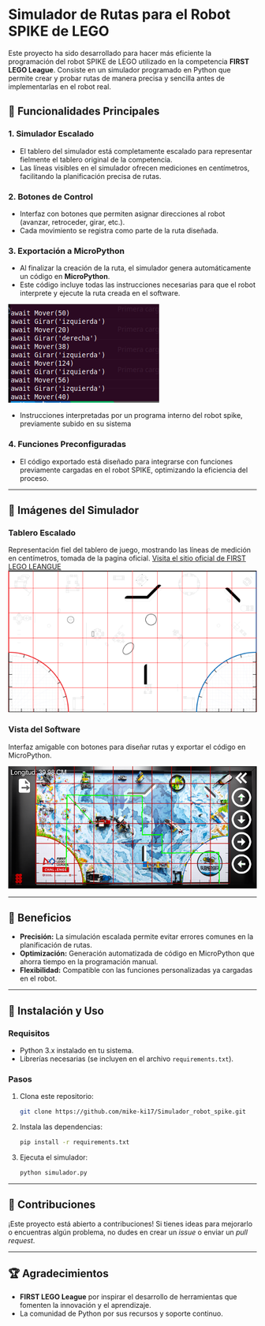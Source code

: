 # Simulador de Rutas para el Robot SPIKE de LEGO

Este proyecto ha sido desarrollado para hacer más eficiente la programación del robot SPIKE de LEGO utilizado en la competencia **FIRST LEGO League**. Consiste en un simulador programado en Python que permite crear y probar rutas de manera precisa y sencilla antes de implementarlas en el robot real.

## 🚀 Funcionalidades Principales

### 1. **Simulador Escalado**
- El tablero del simulador está completamente escalado para representar fielmente el tablero original de la competencia.
- Las líneas visibles en el simulador ofrecen mediciones en centímetros, facilitando la planificación precisa de rutas.

### 2. **Botones de Control**
- Interfaz con botones que permiten asignar direcciones al robot (avanzar, retroceder, girar, etc.).
- Cada movimiento se registra como parte de la ruta diseñada.

### 3. **Exportación a MicroPython**
- Al finalizar la creación de la ruta, el simulador genera automáticamente un código en **MicroPython**.
- Este código incluye todas las instrucciones necesarias para que el robot interprete y ejecute la ruta creada en el software.

![Imagen de salida de instrucciones](./src/readme_images/Captura%20desde%202025-01-27%2011-16-02.png)
- Instrucciones interpretadas por un programa interno del robot spike, previamente subido en su sistema

### 4. **Funciones Preconfiguradas**
- El código exportado está diseñado para integrarse con funciones previamente cargadas en el robot SPIKE, optimizando la eficiencia del proceso.

---

## 📸 Imágenes del Simulador

### Tablero Escalado
Representación fiel del tablero de juego, mostrando las líneas de medición en centímetros, tomada de la pagina oficial.
[Visita el sitio oficial de FIRST LEGO LEANGUE](https://www.first-lego-league.org/en/2024-25-season/challenge-resources/robot-game)
![Imagen del Tablero](./src/readme_images/Captura%20desde%202025-01-26%2012-03-00.png)

### Vista del Software
Interfaz amigable con botones para diseñar rutas y exportar el código en MicroPython.

![Vista del Software](./src/readme_images/Captura%20desde%202025-01-27%2011-13-09.png)

---

## 🎯 Beneficios

- **Precisión:** La simulación escalada permite evitar errores comunes en la planificación de rutas.
- **Optimización:** Generación automatizada de código en MicroPython que ahorra tiempo en la programación manual.
- **Flexibilidad:** Compatible con las funciones personalizadas ya cargadas en el robot.

---

## 📂 Instalación y Uso

### Requisitos
- Python 3.x instalado en tu sistema.
- Librerías necesarias (se incluyen en el archivo `requirements.txt`).

### Pasos
1. Clona este repositorio:
   ```bash
   git clone https://github.com/mike-ki17/Simulador_robot_spike.git
   ```
2. Instala las dependencias:
   ```bash
   pip install -r requirements.txt
   ```
3. Ejecuta el simulador:
   ```bash
   python simulador.py
   ```

---

## 🤝 Contribuciones

¡Este proyecto está abierto a contribuciones! Si tienes ideas para mejorarlo o encuentras algún problema, no dudes en crear un *issue* o enviar un *pull request*.

---


## 🏆 Agradecimientos

- **FIRST LEGO League** por inspirar el desarrollo de herramientas que fomenten la innovación y el aprendizaje.
- La comunidad de Python por sus recursos y soporte continuo.
